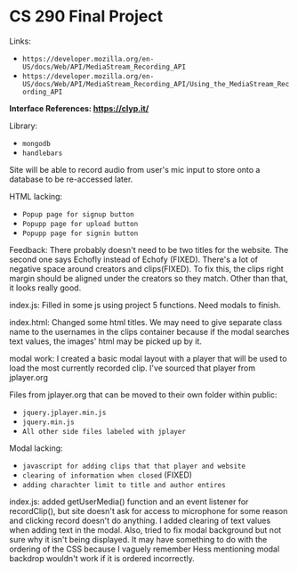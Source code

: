 # CS 290 Final Project

Links:
*  `https://developer.mozilla.org/en-US/docs/Web/API/MediaStream_Recording_API`
*  `https://developer.mozilla.org/en-US/docs/Web/API/MediaStream_Recording_API/Using_the_MediaStream_Recording_API`



**Interface References: https://clyp.it/**

Library:    
*  `mongodb`
* `handlebars`

Site will be able to record audio from user's mic input to store onto a database to be re-accessed later.


HTML lacking:

*  `Popup page for signup button`
*  `Popupp page for upload button`
*  `Popupp page for signin button`

Feedback:
There probably doesn't need to be two titles for the website.  The second one says Echofly instead of Echofy (FIXED).  There's a lot of negative space around creators and clips(FIXED). To fix this, the clips right margin should be aligned under the creators so they match.  Other than that, it looks really good.

index.js:
Filled in some js using project 5 functions.  Need modals to finish.

index.html:
Changed some html titles.  We may need to give separate class name to the usernames in the clips container because if the modal searches text values, the images' html may be picked up by it.  


modal work:
I created a basic modal layout with a player that will be used to load the most currently recorded clip. I've sourced that player from jplayer.org

Files from jplayer.org that can be moved to their own folder within public:
*  `jquery.jplayer.min.js`
*  `jquery.min.js`
*  `All other side files labeled with jplayer`

Modal lacking:

*  `javascript for adding clips that that player and website`
*  `clearing of information when closed` (FIXED)
*  `adding charachter limit to title and author entires`

index.js:
added getUserMedia() function and an event listener for recordClip(), but site doesn't ask for access to microphone for some reason and clicking record doesn't do anything.  I added clearing of text values when adding text in the modal.  Also, tried to fix modal background but not sure why it isn't being displayed.  It may have something to do with the ordering of the CSS because I vaguely remember Hess mentioning modal backdrop wouldn't work if it is ordered incorrectly.  
